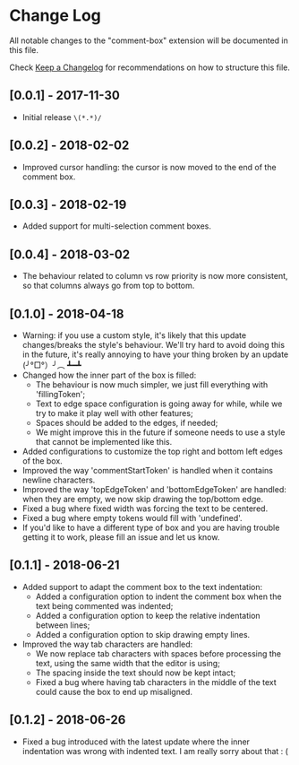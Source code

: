 # Change Log
All notable changes to the "comment-box" extension will be documented in this file.

Check [Keep a Changelog](http://keepachangelog.com/) for recommendations on how to structure this file.

## [0.0.1] - 2017-11-30
- Initial release `\(*.*)/`

## [0.0.2] - 2018-02-02
- Improved cursor handling: the cursor is now moved to the end of the comment box.

## [0.0.3] - 2018-02-19
- Added support for multi-selection comment boxes.

## [0.0.4] - 2018-03-02
- The behaviour related to column vs row priority is now more consistent, so that columns always go from top to bottom.

## [0.1.0] - 2018-04-18
- Warning: if you use a custom style, it's likely that this update changes/breaks the style's behaviour. We'll try hard to avoid doing this in the future, it's really annoying to have your thing broken by an update (╯°□°）╯︵ ┻━┻
- Changed how the inner part of the box is filled:
    - The behaviour is now much simpler, we just fill everything with 'fillingToken';
    - Text to edge space configuration is going away for while, while we try to make it play well with other features;
    - Spaces should be added to the edges, if needed;
    - We might improve this in the future if someone needs to use a style that cannot be implemented like this.
- Added configurations to customize the top right and bottom left edges of the box.
- Improved the way 'commentStartToken' is handled when it contains newline characters.
- Improved the way 'topEdgeToken' and 'bottomEdgeToken' are handled: when they are empty, we now skip drawing the top/bottom  edge.
- Fixed a bug where fixed width was forcing the text to be centered.
- Fixed a bug where empty tokens would fill with 'undefined'.
- If you'd like to have a different type of box and you are having trouble getting it to work, please fill an issue and let us know.

## [0.1.1] - 2018-06-21
- Added support to adapt the comment box to the text indentation:
    - Added a configuration option to indent the comment box when the text being commented was indented;
    - Added a configuration option to keep the relative indentation between lines;
    - Added a configuration option to skip drawing empty lines.
- Improved the way tab characters are handled:
    - We now replace tab characters with spaces before processing the text, using the same width that the editor is using;
    - The spacing inside the text should now be kept intact;
    - Fixed a bug where having tab characters in the middle of the text could cause the box to end up misaligned.

## [0.1.2] - 2018-06-26
- Fixed a bug introduced with the latest update where the inner indentation was wrong with indented text. I am really sorry about that : (